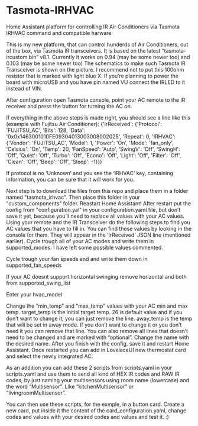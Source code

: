 # Tasmota-IRHVAC
Home Assistant platform for controlling IR Air Conditioners via Tasmota IRHVAC command and compatible harware

This is my new platform, that can control hunderds of Air Conditioners, out of the box, via Tasmota IR transceivers. It is based on the latest “tasmota-ircustom.bin” v8.1. Currently it works on 0.94 (may be some newer too) and 0.103 (may be some newer too)
The schematics to make such Tasmota IR Transceiver is shown on the picture. I recommend not to put this 100ohm resistor that is marked with light blue X. If you’re planning to power the board with microUSB and you have pin named VU connect the IRLED to it instead of VIN.

After configuration open Tasmota console, point your AC remote to the IR receiver and press the button for turning the AC on.

If everything in the above steps is made right, you should see a line like this (example with Fujitsu Air Conditioner):
{'IrReceived': {'Protocol': 'FUJITSU_AC', 'Bits': 128, 'Data': '0x0x1463001010FE09304013003008002025', 'Repeat': 0, 'IRHVAC': {'Vendor': 'FUJITSU_AC', 'Model': 1, 'Power': 'On', 'Mode': 'fan_only', 'Celsius': 'On', 'Temp': 20, 'FanSpeed': 'Auto', 'SwingV': 'Off', 'SwingH': 'Off', 'Quiet': 'Off', 'Turbo': 'Off', 'Econo': 'Off', 'Light': 'Off', 'Filter': 'Off', 'Clean': 'Off', 'Beep': 'Off', 'Sleep': -1}}}

If protocol is no ‘Unknown’ and you see the ‘IRHVAC’ key, containing information, you can be sure that it will work for you.

Next step is to download the files from this repo and place them in a folder named "tasmota_irhvac". Then place this folder in your "custom_components" folder.
Reastart Home Assistant!
After restart put the config from "configuration.yal" in your configuration.yaml file, but don’t save it yet, because you’ll need to replace all values with your AC values.
Using your remote and the IR Transceiver do the following steps to find you AC values that you have to fill in. You can find these values by looking in the console for them. They will appear in the ‘IrReceived’ JSON line (mentioned earlier).
Cycle trough all of your AC modes and write them in supported_modes. I have left some possible values commented.

Cycle trough your fan speeds and and write them down in supported_fan_speeds

If your AC doesnt support horizontal swinging remove horizontal and both from supported_swing_list

Enter your hvac_model

Change the “min_temp” and “max_temp” values with your AC min and max temp.
target_temp is the initial target temp. 26 is default value and if you don’t want to change it, you can just remove the line.
away_temp is the temp that will be set in away mode. If you don’t want to change it or you don’t need it you can remove that line.
You can also remove all lines that doesn’t need to be changed and are marked with “optional”.
Change the name with the desired name.
After you finish with the config, save it and restart Home Assistant. Once restarted you can add in LovelaceUI new thermostat card and select the newly integrated AC.

As an addition you can add these 2 scripts from scripts.yaml in your scripts.yaml and use them to send all kind of HEX IR codes and RAW IR codes, by just naming your multisensors using room name (lowercase) and the word “Multisensor”. Like “kitchenMultisensor” or “livingroomMultisensor”.

You can then use these scripts, for the exmple, in a button card. Create a new card, put inside it the content of the card_configuration.yaml, change codes and values with your desired codes and values and test it. :)
